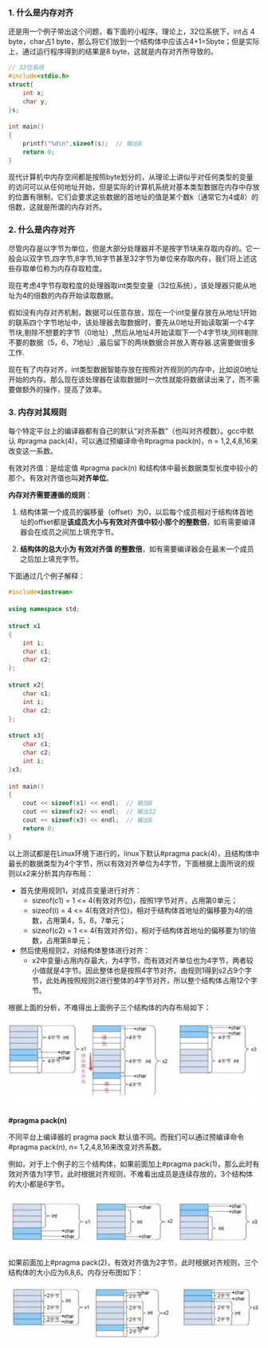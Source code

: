 ### 1. 什么是内存对齐
还是用一个例子带出这个问题，看下面的小程序，理论上，32位系统下，int占 4 byte，char占1 byte，那么将它们放到一个结构体中应该占4+1=5byte；但是实际上，通过运行程序得到的结果是8 byte，这就是内存对齐所导致的。
```cpp
// 32位系统
#include<stdio.h>
struct{
    int x;
    char y;
}s;

int main()
{
    printf("%d\n",sizeof(s);  // 输出8
    return 0;
}
```
现代计算机中内存空间都是按照byte划分的，从理论上讲似乎对任何类型的变量的访问可以从任何地址开始，但是实际的计算机系统对基本类型数据在内存中存放的位置有限制，它们会要求这些数据的首地址的值是某个数k（通常它为4或8）的倍数，这就是所谓的内存对齐。

### 2. 什么是内存对齐
尽管内存是以字节为单位，但是大部分处理器并不是按字节块来存取内存的。它一般会以双字节,四字节,8字节,16字节甚至32字节为单位来存取内存，我们将上述这些存取单位称为内存存取粒度。

现在考虑4字节存取粒度的处理器取int类型变量（32位系统），该处理器只能从地址为4的倍数的内存开始读取数据。

假如没有内存对齐机制，数据可以任意存放，现在一个int变量存放在从地址1开始的联系四个字节地址中，该处理器去取数据时，要先从0地址开始读取第一个4字节块,剔除不想要的字节（0地址）,然后从地址4开始读取下一个4字节块,同样剔除不要的数据（5，6，7地址）,最后留下的两块数据合并放入寄存器.这需要做很多工作.

现在有了内存对齐，int类型数据智能存放在按照对齐规则的内存中，比如说0地址开始的内存。那么现在该处理器在读取数据时一次性就能将数据读出来了，而不需要做额外的操作，提高了效率。

### 3. 内存对其规则
每个特定平台上的编译器都有自己的默认“对齐系数”（也叫对齐模数）。gcc中默认 #pragma pack(4)，可以通过预编译命令#pragma pack(n)，n = 1,2,4,8,16来改变这一系数。

有效对齐值：是给定值 #pragma pack(n) 和结构体中最长数据类型长度中较小的那个。有效对齐值也叫**对齐单位**。

**内存对齐需要遵循的规则**：
1. 结构体第一个成员的偏移量（offset）为0，以后每个成员相对于结构体首地址的offset都是**该成员大小与有效对齐值中较小那个的整数倍**，如有需要编译器会在成员之间加上填充字节。

2. **结构体的总大小为 有效对齐值 的整数倍**，如有需要编译器会在最末一个成员之后加上填充字节。

下面通过几个例子解释：
```cpp
#include<iostream>

using namespace std;

struct x1
{
    int i;    
    char c1;  
    char c2;  
};

struct x2{
    char c1;  
    int i;    
    char c2;  
};

struct x3{
    char c1;  
    char c2; 
    int i;    
}x3;

int main()
{
    cout << sizeof(x1) << endl;  // 输出8
    cout << sizeof(x2) << endl;  // 输出12
    cout << sizeof(x3) << endl;  // 输出8
    return 0;
}
```
以上测试都是在Linux环境下进行的，linux下默认#pragma pack(4)，且结构体中最长的数据类型为4个字节，所以有效对齐单位为4字节，下面根据上面所说的规则以x2来分析其内存布局：

+ 首先使用规则1，对成员变量进行对齐：
    + sizeof(c1) = 1 <= 4(有效对齐位)，按照1字节对齐，占用第0单元；
    + sizeof(i) = 4 <= 4(有效对齐位)，相对于结构体首地址的偏移要为4的倍数，占用第4，5，6，7单元；
    + sizeof(c2) = 1 <= 4(有效对齐位)，相对于结构体首地址的偏移要为1的倍数，占用第8单元；
+ 然后使用规则2，对结构体整体进行对齐：
    + x2中变量i占用内存最大，为4字节，而有效对齐单位也为4字节，两者较小值就是4字节。因此整体也是按照4字节对齐。由规则1得到s2占9个字节，此处再按照规则2进行整体的4字节对齐，所以整个结构体占用12个字节。

根据上面的分析，不难得出上面例子三个结构体的内存布局如下：

![](https://raw.githubusercontent.com/fengz63/picture/main/202108102016.jpg)

**#pragma pack(n)**

不同平台上编译器的 pragma pack 默认值不同。而我们可以通过预编译命令#pragma pack(n), n= 1,2,4,8,16来改变对齐系数。

例如，对于上个例子的三个结构体，如果前面加上#pragma pack(1)，那么此时有效对齐值为1字节，此时根据对齐规则，不难看出成员是连续存放的，3个结构体的大小都是6字节。

![](https://raw.githubusercontent.com/fengz63/picture/main/202108102025.jpg)

如果前面加上#pragma pack(2)，有效对齐值为2字节，此时根据对齐规则，三个结构体的大小应为6,8,6。内存分布图如下：

![](https://raw.githubusercontent.com/fengz63/picture/main/202108102026.jpg)
